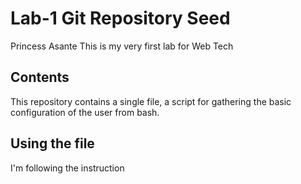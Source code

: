 # Lab-1 Git Repository Seed
Princess Asante
This is my very first lab for Web Tech
## Contents

This repository contains a single file, a script for gathering the basic configuration of the user from bash.

## Using the file

I'm following the instruction